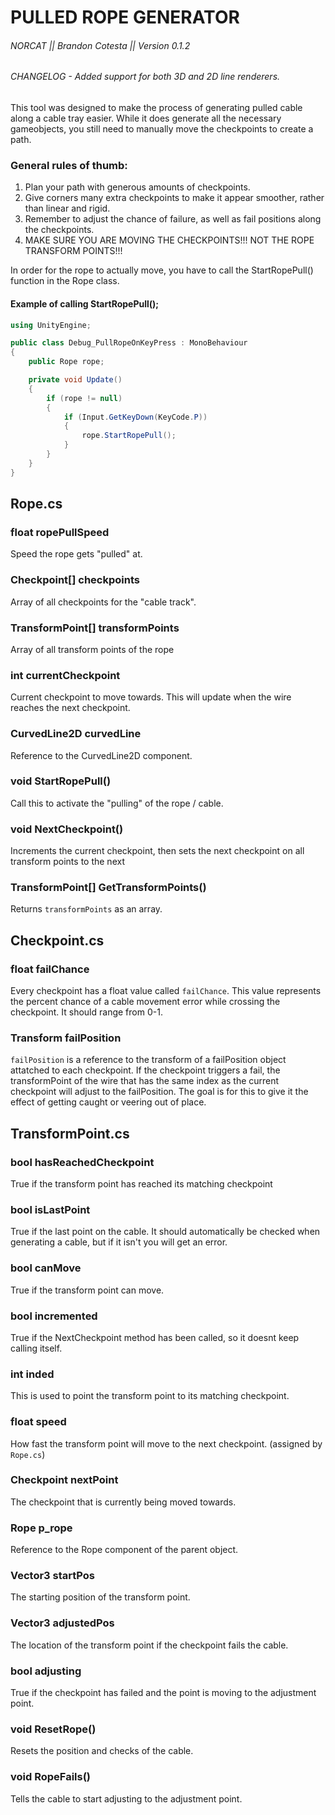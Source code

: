 # PULLED ROPE GENERATOR 
###### NORCAT || Brandon Cotesta || Version 0.1.2

###### CHANGELOG - Added support for both 3D and 2D line renderers.

This tool was designed to make the process of generating pulled cable along a cable tray easier.
While it does generate all the necessary gameobjects, you still need to manually move the checkpoints to create a path.

### General rules of thumb:
1) Plan your path with generous amounts of checkpoints.
2) Give corners many extra checkpoints to make it appear smoother, rather than linear and rigid.
3) Remember to adjust the chance of failure, as well as fail positions along the checkpoints.
4) MAKE SURE YOU ARE MOVING THE CHECKPOINTS!!! NOT THE ROPE TRANSFORM POINTS!!!

In order for the rope to actually move, you have to call the StartRopePull() function in the Rope class.

#### Example of calling StartRopePull();
```c#
using UnityEngine;

public class Debug_PullRopeOnKeyPress : MonoBehaviour
{
    public Rope rope;

    private void Update()
    {
        if (rope != null)
        {
            if (Input.GetKeyDown(KeyCode.P))
            {
                rope.StartRopePull();
            }
        }
    }
}
```
## Rope.cs

### float ropePullSpeed
Speed the rope gets "pulled" at.

### Checkpoint[] checkpoints 
Array of all checkpoints for the "cable track".

### TransformPoint[] transformPoints
Array of all transform points of the rope

### int currentCheckpoint
Current checkpoint to move towards. This will update when the wire reaches the next checkpoint.

### CurvedLine2D curvedLine
Reference to the CurvedLine2D component.

### void StartRopePull()
Call this to activate the "pulling" of the rope / cable.

### void NextCheckpoint()
Increments the current checkpoint, then sets the next checkpoint on all transform points to the next

### TransformPoint[] GetTransformPoints()
Returns `transformPoints` as an array.

## Checkpoint.cs

### float failChance
Every checkpoint has a float value called `failChance`. This value represents the percent chance of a cable movement error while crossing the checkpoint. It should range from 0-1.

### Transform failPosition
`failPosition` is a reference to the transform of a failPosition object attatched to each checkpoint. If the checkpoint triggers a fail, the transformPoint of the wire that has the same index as the current checkpoint will adjust to the failPosition. The goal is for this to give it the effect of getting caught or veering out of place.

## TransformPoint.cs

### bool hasReachedCheckpoint
True if the transform point has reached its matching checkpoint

### bool isLastPoint
True if the last point on the cable. It should automatically be checked when generating a cable, but if it isn't you will get an error.

### bool canMove
True if the transform point can move.

### bool incremented
True if the NextCheckpoint method has been called, so it doesnt keep calling itself.

### int inded
This is used to point the transform point to its matching checkpoint.

### float speed
How fast the transform point will move to the next checkpoint. (assigned by `Rope.cs`)

### Checkpoint nextPoint
The checkpoint that is currently being moved towards.

### Rope p_rope
Reference to the Rope component of the parent object.

### Vector3 startPos
The starting position of the transform point.

### Vector3 adjustedPos
The location of the transform point if the checkpoint fails the cable.
    
### bool adjusting
True if the checkpoint has failed and the point is moving to the adjustment point.

### void ResetRope()
Resets the position and checks of the cable.

### void RopeFails()
Tells the cable to start adjusting to the adjustment point. 
